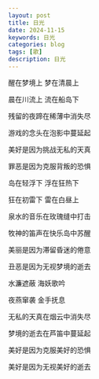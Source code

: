```yaml
---
layout: post
title: 日光
date: 2024-11-15
keywords: 日光
categories: blog
tags: [歌]
description: 日光
---
```


醒在梦境上 梦在清晨上

晨在川流上 流在船岛下

残留的夜蹄在稀薄中消失尽

游戏的念头在泡影中蔓延起

美好是因为挑战无私的天真

罪恶是因为克服背叛的恐惧

岛在轻浮下 浮在狂热下

狂在初雷下 雷在白昼上

泉水的音乐在玫瑰缝中打击

牧神的笛声在快乐岛中苏醒

美丽是因为滞留昏迷的倦意

丑恶是因为无视梦境的逝去



水濂遮蔽 海妖歌吟

夜燕窜袭 金手抚息

无私的天真在烟云中消失尽

梦境的逝去在芦笛中蔓延起

美好是因为克服美好的恐惧

美好是因为无视美好的逝去
